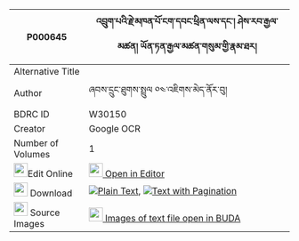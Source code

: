 |P000645|འབྲུག་པའི་རྗེ་མཁན་པོ་ངག་དབང་ཕྲིན་ལས་དང་། ཤེས་རབ་རྒྱལ་མཚན། ཡོན་ཏན་རྒྱལ་མཚན་གསུམ་གྱི་རྣམ་ཐར། 
| --- | --- 
|Alternative Title |
|Author| ཞབས་དྲུང་ཐུགས་སྤྲུལ ༠༤་འཇིགས་མེད་ནོར་བུ།
|BDRC ID | W30150
|Creator | Google OCR
|Number of Volumes| 1
|<img width="25" src="https://img.icons8.com/color/25/000000/edit-property.png">Edit Online| [<img width="25" src="https://avatars.githubusercontent.com/u/45091458?s=200&v=4"> Open in Editor](http://editor.openpecha.org/P000645)
|<img width="25" src="https://img.icons8.com/fluent/48/000000/download-2.png"/>  Download | [![](https://img.icons8.com/color/20/000000/txt.png)Plain Text](https://github.com/Openpecha/P000645/releases/download/v1/drukpa_i_je_khenpo_ngawang_tri_plain_P000645.zip), [![](https://img.icons8.com/color/20/000000/txt.png)Text with Pagination](https://github.com/Openpecha/P000645/releases/download/v1/drukpa_i_je_khenpo_ngawang_tri_pages_P000645.zip)
|<img width="25" src="https://img.icons8.com/plasticine/100/000000/pictures-folder.png"/>  Source Images | [<img width="25" src="https://library.bdrc.io/icons/BUDA-small.svg"> Images of text file open in BUDA](https://library.bdrc.io/show/bdr:W30150)